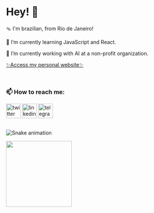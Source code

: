 <h1>Hey! 👋</h1>

<p>🩴 I'm brazilian, from Rio de Janeiro!</p>
<p>🌱 I’m currently learning JavaScript and React.</p>
<p>🔭 I’m currently working with AI at a non-profit organization.</p>

<a href="https://thfarina.github.io/about-me/">✨Access my personal website✨</a>
 
<br>
<div align="left" style="display: inline">
  <h3>📫 How to reach me:</h3>
  <a href="https://twitter.com/thfarina_dev" target="_blank"><img align="center" alt="twitter" height="40" src="https://cdn-icons-png.flaticon.com/512/179/179342.png"></a>
  <a href="https://www.linkedin.com/in/thalitafarina/" target="_blank"><img align="center" alt="linkedin" height="40" src="https://cdn-icons-png.flaticon.com/512/145/145807.png"></a>
  <a href="https://t.me/thfarina" target="_blank"><img align="center" alt="telegram" height="40" src="https://cdn-icons-png.flaticon.com/512/5968/5968804.png"></a>
</div>
<br><br>

  ![Snake animation](https://github.com/thfarina/thfarina/blob/output/github-contribution-grid-snake.svg) 

<div align="left">
  <a href="https://github.com/thfarina">
<!--   <img height="180em" src="https://github-readme-stats.vercel.app/api?username=thfarina&show_icons=true&theme=dracula&include_all_commits=true&count_private=true"/> -->
  <img height="180em" src="https://github-readme-stats.vercel.app/api/top-langs/?username=thfarina&hide_border=true&locale=en&bg_color=0D1117&layout=compact&langs_count=7&theme=dark"/>
</div>
  
<!--
**thfarina/thfarina** is a ✨ _special_ ✨ repository because its `README.md` (this file) appears on your GitHub profile.

<a href="https://github.com/thfarina" target="_blank"><img align="center" alt="discord" height="40" src="https://cdn-icons.flaticon.com/png/512/4494/premium/4494732.png?token=exp=1642813299~hmac=18c5d557702d7182eda6219563f0d876"></a>

Here are some ideas to get you started:

- 🔭 I’m currently working on ...
- 🌱 I’m currently learning ...
- 👯 I’m looking to collaborate on ...
- 🤔 I’m looking for help with ...
- 💬 Ask me about ...
- 📫 How to reach me: ...
- 😄 Pronouns: ...
- ⚡ Fun fact: ...
-->
